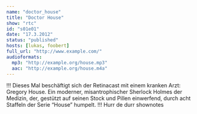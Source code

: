 ```yaml
---
name: "doctor_house"
title: "Doctor House"
show: "rtc"
id: "s01e01"
date: "17.3.2012"
status: "published"
hosts: [lukas, foobert]
full_url: "http://www.example.com/"
audioformats: 
  mp3: "http://example.org/house.mp3"
  aac: "http://example.org/house.m4a"
---
```

!!!
Dieses Mal beschäftigt sich der Retinacast mit einem kranken Arzt: Gregory House. Ein moderner, misantrophischer Sherlock Holmes der Medizin, der, gestützt auf seinen Stock und Pillen einwerfend, durch acht Staffeln der Serie “House” humpelt.
!!!
Hurr de durr shownotes

